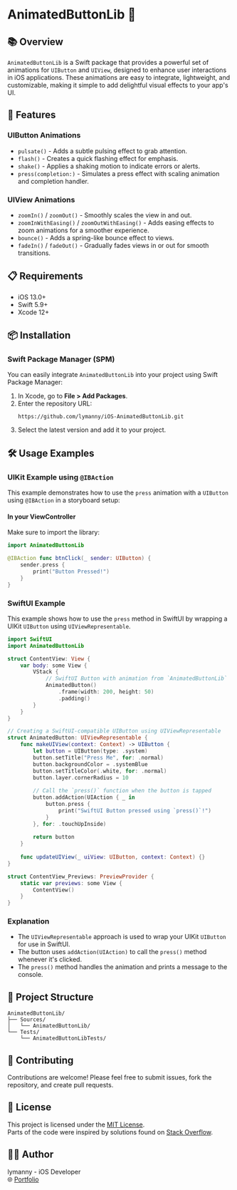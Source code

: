 
# AnimatedButtonLib 🚀

## 📚 Overview
`AnimatedButtonLib` is a Swift package that provides a powerful set of animations for `UIButton` and `UIView`, designed to enhance user interactions in iOS applications. These animations are easy to integrate, lightweight, and customizable, making it simple to add delightful visual effects to your app's UI.

## 🔑 Features
### UIButton Animations
- `pulsate()` - Adds a subtle pulsing effect to grab attention.
- `flash()` - Creates a quick flashing effect for emphasis.
- `shake()` - Applies a shaking motion to indicate errors or alerts.
- `press(completion:)` - Simulates a press effect with scaling animation and completion handler.

### UIView Animations
- `zoomIn()` / `zoomOut()` - Smoothly scales the view in and out.
- `zoomInWithEasing()` / `zoomOutWithEasing()` - Adds easing effects to zoom animations for a smoother experience.
- `bounce()` - Adds a spring-like bounce effect to views.
- `fadeIn()` / `fadeOut()` - Gradually fades views in or out for smooth transitions.

## 📋 Requirements
- iOS 13.0+
- Swift 5.9+
- Xcode 12+

## 📦 Installation

### Swift Package Manager (SPM)
You can easily integrate `AnimatedButtonLib` into your project using Swift Package Manager:

1. In Xcode, go to **File > Add Packages**.
2. Enter the repository URL:
   ```
   https://github.com/lymanny/iOS-AnimatedButtonLib.git
   ```
3. Select the latest version and add it to your project.

## 🛠️ Usage Examples

### UIKit Example using `@IBAction`
This example demonstrates how to use the `press` animation with a `UIButton` using `@IBAction` in a storyboard setup:

#### In your ViewController
Make sure to import the library:
```swift
import AnimatedButtonLib

@IBAction func btnClick(_ sender: UIButton) {
    sender.press {
        print("Button Pressed!")
    }
}
```

### SwiftUI Example
This example shows how to use the `press` method in SwiftUI by wrapping a UIKit `UIButton` using `UIViewRepresentable`.

```swift
import SwiftUI
import AnimatedButtonLib

struct ContentView: View {
    var body: some View {
        VStack {
            // SwiftUI Button with animation from `AnimatedButtonLib`
            AnimatedButton()
                .frame(width: 200, height: 50)
                .padding()
        }
    }
}

// Creating a SwiftUI-compatible UIButton using UIViewRepresentable
struct AnimatedButton: UIViewRepresentable {
    func makeUIView(context: Context) -> UIButton {
        let button = UIButton(type: .system)
        button.setTitle("Press Me", for: .normal)
        button.backgroundColor = .systemBlue
        button.setTitleColor(.white, for: .normal)
        button.layer.cornerRadius = 10
        
        // Call the `press()` function when the button is tapped
        button.addAction(UIAction { _ in
            button.press {
                print("SwiftUI Button pressed using `press()`!")
            }
        }, for: .touchUpInside)
        
        return button
    }
    
    func updateUIView(_ uiView: UIButton, context: Context) {}
}

struct ContentView_Previews: PreviewProvider {
    static var previews: some View {
        ContentView()
    }
}
```

### Explanation
- The `UIViewRepresentable` approach is used to wrap your UIKit `UIButton` for use in SwiftUI.
- The button uses `addAction(UIAction)` to call the `press()` method whenever it's clicked.
- The `press()` method handles the animation and prints a message to the console.

## 📂 Project Structure
```
AnimatedButtonLib/
├── Sources/
│   └── AnimatedButtonLib/
└── Tests/
    └── AnimatedButtonLibTests/
```

## 🤝 Contributing
Contributions are welcome! Please feel free to submit issues, fork the repository, and create pull requests.

## 📄 License
This project is licensed under the [MIT License](LICENSE).  
Parts of the code were inspired by solutions found on [Stack Overflow](https://stackoverflow.com/questions/31320819/scale-uibutton-animation-swift).

## 👩‍💻 Author
lymanny - iOS Developer  
🌐 [Portfolio](https://lymanny.onrender.com)
